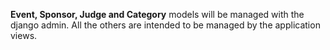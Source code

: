 <b>Event, Sponsor, Judge and Category</b> models will be managed with the django admin.
All the others are intended to be managed by the application views.